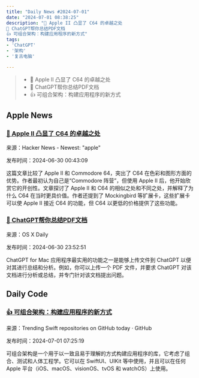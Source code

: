 ```yaml
---
title: "Daily News #2024-07-01"
date: "2024-07-01 08:38:25"
description: "🍎 Apple II 凸显了 C64 的卓越之处
🌟 ChatGPT帮你总结PDF文档
👍 可组合架构：构建应用程序的新方式"
tags: 
- 'ChatGPT'
- '架构'
- '复古电脑'

---
```


> - 🍎 Apple II 凸显了 C64 的卓越之处
> - 🌟 ChatGPT帮你总结PDF文档
> - 👍 可组合架构：构建应用程序的新方式

## Apple News

### [🍎 Apple II 凸显了 C64 的卓越之处](https://rubenerd.com/the-apple-ii-shows-how-amazing-the-c64-was/)

来源：Hacker News - Newest: "apple"

发布时间：2024-06-30 00:43:09

这篇文章比较了 Apple II 和 Commodore 64，突出了 C64 在色彩和图形方面的优势。作者最初认为自己是“Commodore 阵营”，但使用 Apple II 后，他开始欣赏它的开创性。文章探讨了 Apple II 和 C64 的相似之处和不同之处，并解释了为什么 C64 在当时更具价值。作者还提到了 Mockingbird 等扩展卡，这些扩展卡可以使 Apple II 接近 C64 的功能，但 C64 以更低的价格提供了这些功能。

### [🌟 ChatGPT帮你总结PDF文档](https://osxdaily.com/2024/06/30/how-to-summarize-analyze-pdf-documents-with-chatgpt-on-mac/)

来源：OS X Daily

发布时间：2024-06-30 23:52:51

ChatGPT for Mac 应用程序最实用的功能之一是能够上传文件到 ChatGPT 以便对其进行总结和分析。例如，你可以上传一个 PDF 文件，并要求 ChatGPT 对该文档进行分析或总结，并专门针对该文档提出问题。


## Daily Code

### [👍 可组合架构：构建应用程序的新方式](https://github.com/pointfreeco/swift-composable-architecture)

来源：Trending Swift repositories on GitHub today · GitHub

发布时间：2024-07-01 07:25:19

可组合架构是一个用于以一致且易于理解的方式构建应用程序的库，它考虑了组合、测试和人体工程学。它可以在 SwiftUI、UIKit 等中使用，并且可以在任何 Apple 平台（iOS、macOS、visionOS、tvOS 和 watchOS）上使用。
